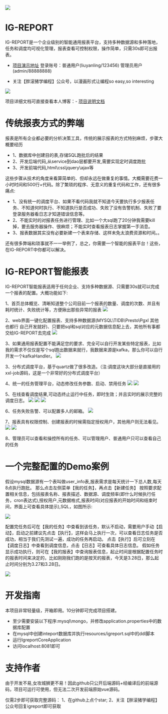 
![](http://bigdata-star.com/star)

# IG-REPORT
IG-REPORT是一个企业级别的智能通用报表平台，支持多种数据源和多种落地，任务和调度均可视化管理，报表查看可控制权限，操作简单，只需30s即可出报表。

- [项目演示地址](http://101.37.90.241:8081) 
登录账号：普通用户(liuyanling/123456) 管理员用户(admin/88888888)

- 关注【胖滚猪学编程】公众号，以漫画形式让编程so easy,so interesting
 
![](http://bigdata-star.com/wchat1)

项目详细文档可直接查看本人博客：- [项目说明文档](http://bigdata-star.com/archives/2194) 


# 传统报表方式的弊端
报表是所有企业都必要的分析决策工具，传统的展示报表的方式特别麻烦，步骤大概要经历

- 1、数据库中创建目的表,存储SQL跑批后的结果 
- 2、开发后端代码,从service到dao层都要开发,需要实现定时调度跑批 
- 3、开发前端代码,html\css\jquery\ajax等

这些步骤从技术的角度来看算简单的、但却永远在做重复的事情。大概需要花费一小时时间和500行+代码。除了繁琐的程序、无意义的重复代码和工作，还有很多痛点:

- 1、没有统一的调度平台、如果不看代码我就不知道今天要执行多少报表任务、不知道何时执行、不知道执行是否成功、失败了没有告警机制、失败了要登录服务器看日志才知道错误信息等。
- 2、不能实时的对报表任务进行管理、比如一个大sql跑了20分钟我需要kill掉，要去服务器操作、很麻烦；不能实时查看报表日志掌握第一手消息。
- 3、报表数据其实没有必要新建一个表来存储、这样未免太浪费资源和时间。。

还有很多弊端和琐事就不一一举例了，总之，你需要一个智能的报表平台！这些，在IG-REPORT中你都可以解决。

# IG-REPORT智能报表

IG-REPORT智能报表适用于任何企业、支持多种数据源、只需要30s就可以完成一个报表的配置。大概功能如下:

1、首页总体概览、清晰知道整个公司目前一个报表的数量、调度的次数、并且有耗时统计、失败统计等，方便揪出那些异常的报表
![](http://bigdata-star.com/wp-content/uploads/2020/05/igreport-dashbord.png)

2、web界面一键化配置报表、支持多种数据源(MYSQL\TIDB\Presto\Pgxl 其他也都行 自己开发就好)、只要把sql和sql对应的元数据信息配上去，其他所有事都交给IG-REPORT去完成
![](http://bigdata-star.com/wp-content/uploads/2020/02/add-task.png)

3、如果通用报表配置不能满足您的要求、完全可以自行开发某些特定报表，比如我的需求不仅仅是写个sql跑出数据来就行，我数据来源是kafka，那么你可以自行开发一个kafkaHandler。
![](http://bigdata-star.com/wp-content/uploads/2020/02/igreport-add-special-task.png)

3、分布式调度平台，基于quartz做了很多改造。（注:调度这块大部分是直接用的xxl-job源码，这是一个非常好的分布式调度平台）

4、统一的任务管理平台，动态修改任务参数、启动、禁用任务
![](http://bigdata-star.com/wp-content/uploads/2020/02/igreport-my-task.png)
![](http://bigdata-star.com/wp-content/uploads/2020/02/igreport-edit.png)

5、在线查看调度结果,可动态终止运行中任务，即时生效；并且实时的展示完整的调度日志。
![](http://bigdata-star.com/wp-content/uploads/2020/02/igreport-scheduler-task.png)
![](http://bigdata-star.com/wp-content/uploads/2020/02/igreport-log-error.png)
![](http://bigdata-star.com/wp-content/uploads/2020/02/igreport-log-running.png)


6、任务失败告警、可以配置多人的邮箱。
![](http://bigdata-star.com/wp-content/uploads/2020/02/igreport-alarm.png)

7、报表具有权限控制、创建报表的时候需指定授权用户，其他用户则无法看见。
![](http://bigdata-star.com/wp-content/uploads/2020/02/igreport-authpeople.png)
![](http://bigdata-star.com/wp-content/uploads/2020/02/igreport-report.png)


8、管理员可以查看和操控所有的任务、可以管理用户、普通用户只可以查看自己的任务


# 一个完整配置的Demo案例

假设mysql数据源有一个表叫做user_info表,报表需求是每天统计一下总人数,每天8点执行跑批。
那么点击左侧菜单【我的任务】，再点击【新建任务】
按照要求配置相关信息，包括报表名称、报表描述、数据源、调度频率(即什么时候执行任务，cron表达式),授权用户,元数据格式,报表时间(对应报表的开始时间和结束时间，界面上可查看具体提示),SQL，如图所示:

![](http://bigdata-star.com/wp-content/uploads/2020/02/demo.png)

配置完任务后可在【我的任务】中查看到该任务，默认不启动，需要用户手动【启动】，启动之前建议先点击【执行】，这样会马上执行一次，可以查看日志任务是否成功，相当于我们先测试一遍，成功的任务再启动。
点击【执行】后可立刻在【调度日志】中查看到调度信息，点击【日志】可查看具体日志信息。
假如任务显示成功执行，则可在【我的报表】中查询报表信息，起止时间是根据配置任务时的报表时间来决定的，比如刚刚我们跑的是按天的报表，今天是3.28日，那么起止时间分别为3.27和3.28日。

![](http://bigdata-star.com/wp-content/uploads/2020/02/demo1.png)

# 开发指南
本项目非常轻量级，开箱即用。10分钟即可完成项目搭建。

- 至少需要安装以下程序:mysql\mongo，并修改application.properties中的数据库配置
- 在mysql中创建inteport数据库并执行resources/igreport.sql中的ddl脚本
- 运行IgreportCoreApplication
- 访问localhost:8081即可

# 支持作者

由于开发不易,女攻城狮更不易！因此github只公开后端源码+经编译后的前端源码，项目可运行可使用，但无法二次开发前端原始vue源码。

仅需2步即可获取完整源码：
1、在github上点个star;
2、关注【胖滚猪学编程】公众号回复igreport即可获取


